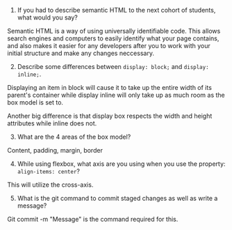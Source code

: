 1. If you had to describe semantic HTML to the next cohort of students, what would you say?

Semantic HTML is a way of using universally identifiable code. This allows search engines and computers to easily identify what your page contains, and also makes it easier for any developers after you to work with your initial structure and make any changes neccessary.

2. Describe some differences between `display: block;` and `display: inline;`.

Displaying an item in block will cause it to take up the entire width of its parent's container while display inline will only take up as much room as the box model is set to.

Another big difference is that display box respects the width and height attributes while inline does not.

3. What are the 4 areas of the box model?

Content, padding, margin, border

4. While using flexbox, what axis are you using when you use the property: `align-items: center`?

This will utilize the cross-axis.

5. What is the git command to commit staged changes as well as write a message?

Git commit -m "Message" is the command required for this.

